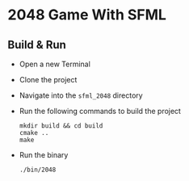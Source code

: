 # 2048 Game With SFML

## Build & Run

- Open a new Terminal
- Clone the project
- Navigate into the `sfml_2048` directory
- Run the following commands to build the project

    ```
    mkdir build && cd build
    cmake ..
    make
    ```
- Run the binary

    ```
    ./bin/2048
    ```
